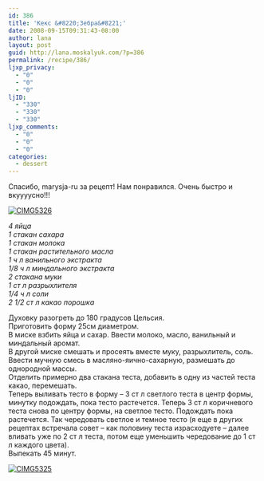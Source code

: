 ```yaml
---
id: 386
title: 'Кекс &#8220;Зебра&#8221;'
date: 2008-09-15T09:31:43-08:00
author: lana
layout: post
guid: http://lana.moskalyuk.com/?p=386
permalink: /recipe/386/
ljxp_privacy:
  - "0"
  - "0"
  - "0"
ljID:
  - "330"
  - "330"
  - "330"
ljxp_comments:
  - "0"
  - "0"
  - "0"
categories:
  - dessert
---
```

Спасибо, marysja-ru за рецепт! Нам понравился. Очень быстро и вкуууусно!!!

<a class="flickr-image" title="CIMG5326" rel="flickr-mgr" href="http://www.flickr.com/photos/67405678@N00/2858620102/"><img class="flickr-large" longdesc="http://farm4.static.flickr.com/3114/2858620102_3e91bd0986_o.jpg" src="http://farm4.static.flickr.com/3114/2858620102_48ea159150.jpg" alt="CIMG5326" /></a>

_4 яйца  
1 стакан сахара  
1 стакан молока  
1 стакан растительного масла  
1 ч л ванильного экстракта  
1/8 ч л миндального экстракта  
2 стакана муки  
1 ст л разрыхлителя  
1/4 ч л соли  
2 1/2 ст л какао порошка_

Духовку разогреть до 180 градусов Цельсия.  
Приготовить форму 25см диаметром.  
В миске взбить яйца и сахар. Ввести молоко, масло, ванильный и миндальный аромат.  
В другой миске смешать и просеять вместе муку, разрыхлитель, соль.  
Ввести мучную смесь в масляно-яично-сахарную, размешать до однородной массы.  
Отделить примерно два стакана теста, добавить в одну из частей теста какао, перемешать.  
Теперь выливать тесто в форму – 3 ст л светлого теста в центр формы, минутку подождать, пока тесто растечется. Теперь 3 ст л коричневого теста снова по центру формы, на светлое тесто. Подождать пока растечется. Так чередовать светлое и темное тесто (я еще в других рецептах встречала совет – как половину теста израсходуете – далее вливать уже по 2 ст л теста, потом еще уменьшить чередование до 1 ст л каждого цвета).  
Выпекать 45 минут.

<a class="flickr-image" title="CIMG5325" rel="flickr-mgr" href="http://www.flickr.com/photos/67405678@N00/2858612978/"><img class="flickr-large" longdesc="http://farm4.static.flickr.com/3285/2858612978_601b2c5c2d_o.jpg" src="http://farm4.static.flickr.com/3285/2858612978_18d7bb7fd1.jpg" alt="CIMG5325" /></a>